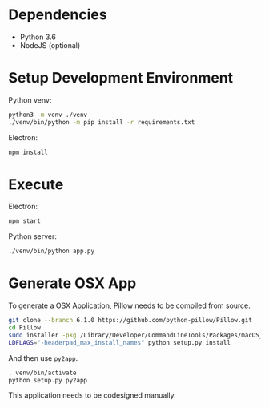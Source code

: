 Dependencies
============
- Python 3.6
- NodeJS (optional)

Setup Development Environment
=============================
Python venv:
```bash
python3 -m venv ./venv
./venv/bin/python -m pip install -r requirements.txt
```

Electron:
```bash
npm install
```

Execute
=======
Electron:
```bash
npm start
```

Python server:
```bash
./venv/bin/python app.py
```

Generate OSX App
================
To generate a OSX Application, Pillow needs to be compiled from source.
```bash
git clone --branch 6.1.0 https://github.com/python-pillow/Pillow.git
cd Pillow
sudo installer -pkg /Library/Developer/CommandLineTools/Packages/macOS_SDK_headers_for_macOS_10.14.pkg -target /
LDFLAGS="-headerpad_max_install_names" python setup.py install
```
And then use `py2app`.
```bash
. venv/bin/activate
python setup.py py2app
```
This application needs to be codesigned manually.
